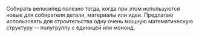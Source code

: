 Собирать велосипед полезно тогда, когда при этом используются новые для собирателя детали, материалы или идеи. Предлагаю использовать для строительства одну очень мощную математическую структуру -- полугруппу с единицей или моноид.
